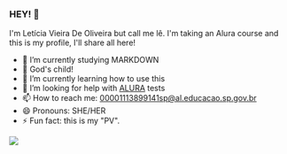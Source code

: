 ### HEY! 👋

I'm Letícia Vieira De Oliveira but call me lê. I'm taking an Alura course and this is my profile, I'll share all here!

- 🔭 I’m currently studying MARKDOWN
- 🙏 God's child!
- 🌱 I’m currently learning how to use this
- 🤔 I’m looking for help with [ALURA](https://www.alura.com.br) tests
- 📫 How to reach me: 00001113899141sp@al.educacao.sp.gov.br
- 😄 Pronouns: SHE/HER
- ⚡ Fun fact: this is my "PV".

![](https://media.tenor.com/3fwCvxVpeLAAAAAM/okay-and.gif)


